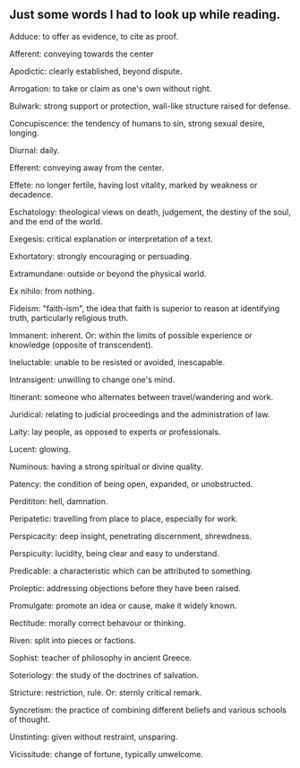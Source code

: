 ## Just some words I had to look up while reading.

Adduce: to offer as evidence, to cite as proof.

Afferent: conveying towards the center

Apodictic: clearly established, beyond dispute.

Arrogation: to take or claim as one's own without right.

Bulwark: strong support or protection, wall-like structure raised for defense.

Concupiscence: the tendency of humans to sin, strong sexual desire, longing.

Diurnal: daily.

Efferent: conveying away from the center.

Effete: no longer fertile, having lost vitality, marked by weakness or decadence.

Eschatology: theological views on death, judgement, the destiny of the soul, and the end of the world.

Exegesis: critical explanation or interpretation of a text.

Exhortatory: strongly encouraging or persuading.

Extramundane: outside or beyond the physical world.

Ex nihilo: from nothing.

Fideism: "faith-ism", the idea that faith is superior to reason at identifying truth, particularly religious truth.

Immanent: inherent. Or: within the limits of possible experience or knowledge (opposite of transcendent).

Ineluctable: unable to be resisted or avoided, inescapable.

Intransigent: unwilling to change one's mind.

Itinerant: someone who alternates between travel/wandering and work.

Juridical: relating to judicial proceedings and the administration of law.

Laity: lay people, as opposed to experts or professionals.

Lucent: glowing.

Numinous: having a strong spiritual or divine quality.

Patency: the condition of being open, expanded, or unobstructed.

Perdititon: hell, damnation.

Peripatetic: travelling from place to place, especially for work.

Perspicacity: deep insight, penetrating discernment, shrewdness.

Perspicuity: lucidity, being clear and easy to understand.

Predicable: a characteristic which can be attributed to something.

Proleptic: addressing objections before they have been raised.

Promulgate: promote an idea or cause, make it widely known.

Rectitude: morally correct behavour or thinking.

Riven: split into pieces or factions.

Sophist: teacher of philosophy in ancient Greece.

Soteriology: the study of the doctrines of salvation.

Stricture: restriction, rule. Or: sternly critical remark.

Syncretism: the practice of combining different beliefs and various schools of thought.

Unstinting: given without restraint, unsparing.

Vicissitude: change of fortune, typically unwelcome.
